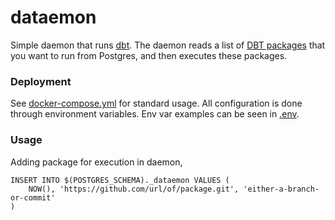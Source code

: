 # dataemon

Simple daemon that runs [dbt](https://docs.getdbt.com/). The daemon reads a list of [DBT packages](https://docs.getdbt.com/docs/building-a-dbt-project/package-management) that you want to run from Postgres, and then executes these packages.

### Deployment

See [docker-compose.yml](./docker-compose.yml) for standard usage. All configuration is done through environment variables. Env var examples can be seen in [.env](./.env).

### Usage

Adding package for execution in daemon,

```
INSERT INTO $(POSTGRES_SCHEMA)._dataemon VALUES (
    NOW(), 'https://github.com/url/of/package.git', 'either-a-branch-or-commit'
)
```
